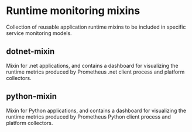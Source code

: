 # Runtime monitoring mixins

Collection of reusable application runtime mixins to be included in specific service monitoring models.

## dotnet-mixin

Mixin for .net applications, and contains a dashboard for visualizing the runtime
metrics produced by Prometheus .net client process and platform collectors.

## python-mixin

Mixin for Python applications, and contains a dashboard for visualizing the runtime
metrics produced by Prometheus Python client process and platform collectors.